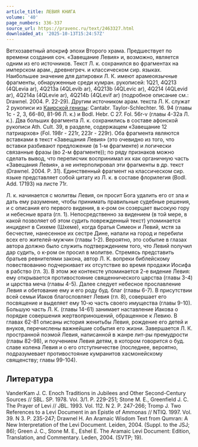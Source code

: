 ```yaml
---
article_title: ЛЕВИЯ КНИГА
volume: '40'
page_numbers: 336-337
source_url: https://pravenc.ru/text/2463327.html
downloaded_at: '2025-10-13T15:24:57Z'
---
```


Ветхозаветный апокриф эпохи Второго храма. Предшествует по времени создания соч. «Завещание Левия» и, возможно, является одним из его источников. Текст Л. к. сохранился во фрагментах на имперском арам., древнегреч. и классическом сир. языках. Наибольшее значение для датировки Л. К. имеют арамеоязычные фрагменты, обнаруженные среди кумран. рукописей: 1Q21, 4Q213 (4QLevia ar), 4Q213a (4QLevib ar), 4Q213b (4QLevic ar), 4Q214 (4QLevid ar), 4Q214a (4QLevie ar), 4Q214b (4QLevif ar) (подробное описание см.: Drawnel. 2004. P. 22-29). Другим источником арам. текста Л. К. служат 2 рукописи из [Каирской генизы](<https://pravenc.ru/text/Каирской генизы.html>): Cantabr. Taylor-Schlechter. 16. 94 (главы 1c - 2, 3, 66-80, 81-96 Л. к.) и Bodl. Hebr. C 27. Fol. 56r-v (главы 4-32a Л. к.). Два больших фрагмента Л. к. сохранились в составе афонской рукописи Ath. Cult. 39, в разделе, содержащем «Завещание 12 патриархов» (Fol. 198r - 221r, 223r - 229r). Оба фрагмента являются вставками в текст «Завещания Левия» (это очевидно из того, что вставки разбивают предложение (в 1-м фрагменте) и логически связанные фразы (во 2-м фрагменте)); по ряду признаков можно сделать вывод, что переписчик воспринимал их как органичную часть «Завещания Левия», а не интерполировал эти фрагменты в др. текст (Drawnel. 2004. P. 31). Единственный фрагмент на классическом сир. языке представляет собой цитату из Л. к. в составе флорилегия (Bodl. Add. 17193) на листе 71r.

Л. к. начинается с молитвы Левия, он просит Бога удалить его от зла и дать ему разумение, чтобы принимать правильные судебные решения, и с описания его первого видения, в к-ром он созерцает высокую гору и небесные врата (гл. 1). Непосредственно за видением (в той мере, в какой позволяет об этом судить поврежденный текст) упоминается инцидент в Сихеме (Шхеме), когда братья Симеон и Левий, мстя за бесчестие, нанесенное их сестре Дине, напали на город и перебили всех его жителей-мужчин (главы 1-2). Вероятно, это событие в глазах автора должно было служить подтверждением того, что Левий получил дар судить, о к-ром он просил в молитве. Стремясь представить братьев ревнителями закона, автор Л. К. вопреки библейскому повествованию подчеркивает их отсутствие во время продажи Иосифа в рабство (гл. 3). В этом же контексте упоминается 2-е видение Левия: ему открывается противостояние священнического царства (главы 3-4) и царства меча (главы 4-5). Далее следует небесное прославление Левия и обетование ему и его роду буд. благ (главы 6-7). В присутствии всей семьи Иаков благословляет Левия (гл. 8), совершает его посвящение и выделяет ему 10-ю часть своего имущества (главы 9-10). Большую часть Л. К. (главы 14-61) занимает наставление Иакова о порядке совершения жертвоприношений, обращенное к Левию. В главах 62-81 описаны история женитьбы Левия, рождение его детей и внуков, перечислены важнейшие события его жизни. Завершается Л. К. пространной поэмой Левия, написанной в жанре лит-ры премудрости (главы 82-98), и поучением Левия детям, в котором говорится о буд. славе колена Левия и о его отступничестве (последнее, вероятно, подразумевает противостояние кумранитов хасмонейскому священству; главы 99-104).

## Литература

VanderKam J. C. Enoch Traditions in Jubilees and Other Second-Century Sources // SBL. SP. 1978. Vol. 3/1. P. 229-251; Stone M. E., Greenfield J. C. The Prayer of Levi // JBL. 1993. Vol. 112. N 2. P. 247-266; Tromp J. Two References to a Levi Document in an Epistle of Ammonas // NTIQ. 1997. Vol. 39. N 3. P. 235-247; Drawnel H. An Aramaic Wisdom Text from Qumran: A New Interpretation of the Levi Document. Leiden, 2004. (Suppl. to the JSJ; 86); Green J. C., Stone M. E., Eshel E. The Aramaic Levi Document: Edition, Translation, and Commentary. Leden, 2004. (SVTP; 19).

